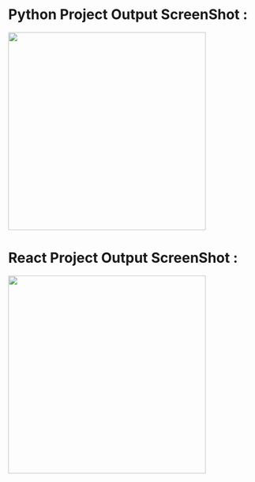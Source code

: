 # Python Project Output ScreenShot :
<img src="https://user-images.githubusercontent.com/63071549/164713577-a51af430-f169-4dc6-8d30-bc3ffd0c34f8.png"  height="400">

# React Project Output ScreenShot :
<img src="https://user-images.githubusercontent.com/63071549/164713584-cb2c3206-a25a-474c-b582-df1e612ead25.png" height="400">

